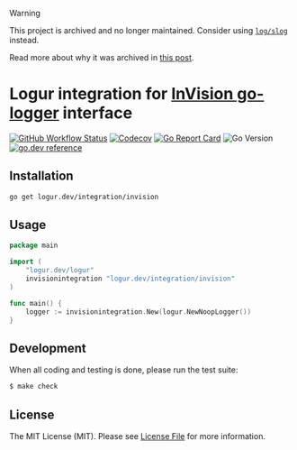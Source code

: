 > [!WARNING]
> This project is archived and no longer maintained. Consider using [`log/slog`](https://pkg.go.dev/log/slog) instead.
>
> Read more about why it was archived in [this post](https://sagikazarmark.com/blog/posts/less-is-more-archive-projects-for-a-better-open-source-ecosystem/).

# Logur integration for [InVision go-logger](https://github.com/InVisionApp/go-logger) interface

[![GitHub Workflow Status](https://img.shields.io/github/workflow/status/logur/integration-invision/CI?style=flat-square)](https://github.com/logur/integration-invision/actions?query=workflow%3ACI)
[![Codecov](https://img.shields.io/codecov/c/github/logur/integration-invision?style=flat-square)](https://codecov.io/gh/logur/integration-invision)
[![Go Report Card](https://goreportcard.com/badge/logur.dev/integration/invision?style=flat-square)](https://goreportcard.com/report/logur.dev/integration/invision)
![Go Version](https://img.shields.io/badge/go%20version-%3E=1.11-61CFDD.svg?style=flat-square)
[![go.dev reference](https://img.shields.io/badge/go.dev-reference-007d9c?logo=go&logoColor=white&style=flat-square)](https://pkg.go.dev/mod/logur.dev/integration/invision)


## Installation

```bash
go get logur.dev/integration/invision
```


## Usage

```go
package main

import (
	"logur.dev/logur"
	invisionintegration "logur.dev/integration/invision"
)

func main() {
	logger := invisionintegration.New(logur.NewNoopLogger())
}
```


## Development

When all coding and testing is done, please run the test suite:

```bash
$ make check
```


## License

The MIT License (MIT). Please see [License File](LICENSE) for more information.
